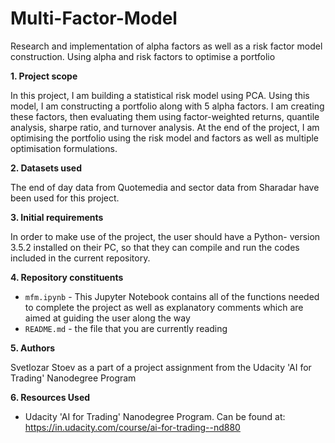 # Multi-Factor-Model
Research and implementation of alpha factors as well as a risk factor model construction. Using alpha and risk factors to optimise a portfolio


**1. Project scope**

In this project, I am building a statistical risk model using PCA. Using this model, I am constructing a portfolio along with 5 alpha factors. I am creating these factors, then evaluating them using factor-weighted returns, quantile analysis, sharpe ratio, and turnover analysis. At the end of the project, I am optimising the portfolio using the risk model and factors as well as multiple optimisation formulations.

**2. Datasets used**

The end of day data from Quotemedia and sector data from Sharadar have been used for this project.

**3. Initial requirements**

In order to make use of the project, the user should have a Python- version 3.5.2 installed on their PC, so that they can compile and run the codes included in the current repository.

**4. Repository constituents**

- `mfm.ipynb` - This Jupyter Notebook contains all of the functions needed to complete the project as well as explanatory comments which are aimed at guiding the user along the way
- `README.md` - the file that you are currently reading

**5. Authors**

Svetlozar Stoev as a part of a project assignment from the Udacity 'AI for Trading' Nanodegree Program

**6. Resources Used**
- Udacity 'AI for Trading' Nanodegree Program. Can be found at: https://in.udacity.com/course/ai-for-trading--nd880

